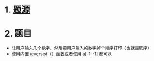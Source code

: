 # 1. [题源](https://fishc.com.cn/thread-85182-1-1.html)


# 2. 题目

- 让用户输入几个数字，然后把用户输入的数字掉个顺序打印（也就是反序）
- 使用内置 reversed（）函数或者使用 a[-1::-1] 都可以


